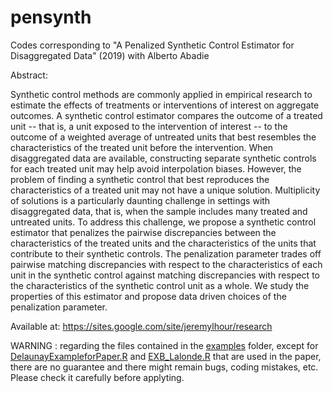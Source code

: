 # pensynth

Codes corresponding to "A Penalized Synthetic Control Estimator for Disaggregated Data" (2019) with Alberto Abadie

Abstract:

Synthetic control methods are commonly applied in empirical research to estimate the effects of treatments or interventions of interest on aggregate outcomes. A synthetic control estimator compares the outcome of a treated unit -- that is, a unit exposed to the intervention of interest -- to the outcome of a weighted average of untreated units that best resembles the characteristics of the treated unit before the intervention. When disaggregated data are available, constructing separate synthetic controls for each treated unit may help avoid interpolation biases. However, the problem of finding a synthetic control that best reproduces the characteristics of a treated unit may not have a unique solution. Multiplicity of solutions is a particularly daunting challenge in settings with disaggregated data, that is, when the sample includes many treated and untreated units. To address this challenge, we propose a synthetic control estimator that penalizes the pairwise discrepancies between the characteristics of the treated units and the characteristics of the units that contribute to their synthetic controls. The penalization parameter trades off pairwise matching discrepancies with respect to the characteristics of each unit in the synthetic control against matching discrepancies with respect to the characteristics of the synthetic control unit as a whole. We study the properties of this estimator and propose data driven choices of the penalization parameter. 

Available at: https://sites.google.com/site/jeremylhour/research

WARNING : regarding the files contained in the [examples](examples/) folder, except for [DelaunayExampleforPaper.R](DelaunayExampleforPaper.R) and [EXB_Lalonde.R](EXB_Lalonde.R) that are used in the paper, there are no guarantee and there might remain bugs, coding mistakes, etc. Please check it carefully before applyting.
